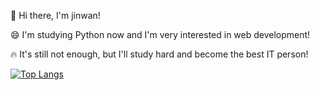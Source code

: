 👋 Hi there, I'm jinwan!

😄 I'm studying Python now and I'm very interested in web development!

🔥 It's still not enough, but I'll study hard and become the best IT person!


[![Top Langs](https://github-readme-stats.vercel.app/api/top-langs/?username=P-jinwan&layout=compact)](https://github.com/anuraghazra/github-readme-stats)
